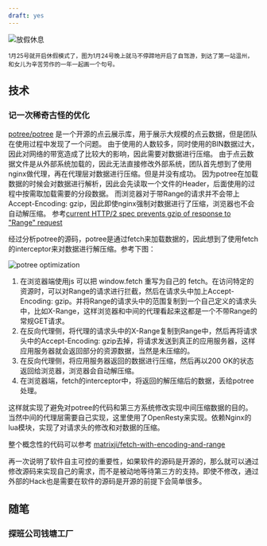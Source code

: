 ```yaml
---
draft: yes
---
```


![放假休息](/images/d/img-9331.webp)

<small>1月25号就开启休假模式了，图为1月24号晚上就马不停蹄地开启了自驾游，到达了第一站温州，和女儿为辛苦劳作的一年一起画一个句号。</small>

## 技术

### 记一次稀奇古怪的优化

[potree/potree](https://github.com/potree/potree) 是一个开源的点云展示库，用于展示大规模的点云数据，但是团队在使用过程中发现了一个问题。
由于使用的人数较多，同时使用的BIN数据过大，因此对网络的带宽造成了比较大的影响，因此需要对数据进行压缩。
由于点云数据文件是从外部系统加载的，因此无法直接修改外部系统，团队首先想到了使用nginx做代理，再在代理层对数据进行压缩。但是并没有成功。
因为potree在加载数据的时候会对数据进行解析，因此会先读取一个文件的Header，后面使用的过程中按需取加载需要的分段数据。
而浏览器对于带Range的请求并不会带上Accept-Encoding: gzip，因此即使nginx强制对数据进行了压缩，浏览器也不会自动解压缩。
参考[current HTTP/2 spec prevents gzip of response to "Range" request](https://lists.w3.org/Archives/Public/ietf-http-wg/2014JanMar/1179.html)

经过分析potree的源码，potree是通过fetch来加载数据的，因此想到了使用fetch的interceptor来对数据进行解压缩。参考下图：

![potree optimization](/images/d/2504/potree-opt.webp)

1. 在浏览器端使用js 可以把 window.fetch 重写为自己的 fetch。在访问特定的资源时，可以对Range的请求进行拦截，然后在请求头中加上Accept-Encoding: gzip。并将Range的请求头中的范围复制到一个自己定义的请求头中，比如X-Range，这样浏览器和中间的代理看起来这都是一个不带Range的常规GET请求。
2. 在反向代理侧，将代理的请求头中的X-Range复制到Range中，然后再将请求头中的Accept-Encoding: gzip去掉，将请求发送到真正的应用服务器，这样应用服务器就会返回部分的资源数据，当然是未压缩的。
3. 在反向代理侧，将应用服务器返回的数据进行压缩，然后再以200 OK的状态返回给浏览器，浏览器会自动解压缩。
4. 在浏览器端，fetch的interceptor中，将返回的解压缩后的数据，丢给potree处理。

这样就实现了避免对potree的代码和第三方系统修改实现中间压缩数据的目的。当然中间的代理层需要自己实现，这里使用了OpenResty来实现。依赖Nginx的lua模块，实现了对请求头的修改和对数据的压缩。

整个概念性的代码可以参考 [matrixji/fetch-with-encoding-and-range](https://github.com/matrixji/fetch-with-encoding-and-range)

再一次说明了软件自主可控的重要性，如果软件的源码是开源的，那么就可以通过修改源码来实现自己的需求，而不是被动地等待第三方的支持。即使不修改，通过外部的Hack也是需要在软件的源码是开源的前提下会简单很多。

## 随笔

### 探班公司钱塘工厂





